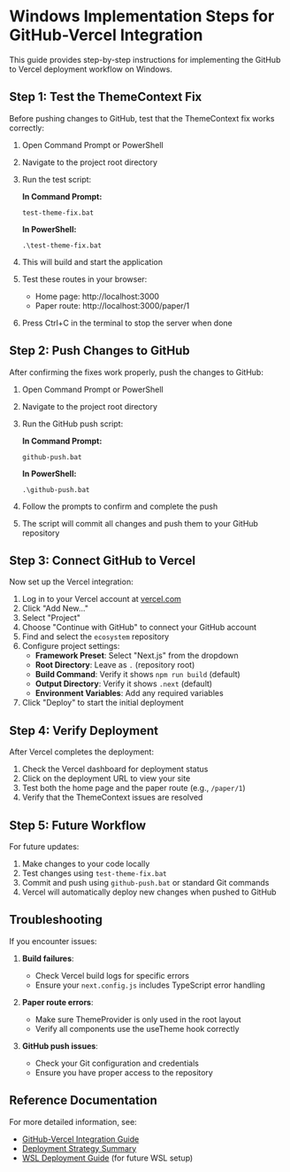 # Windows Implementation Steps for GitHub-Vercel Integration

This guide provides step-by-step instructions for implementing the GitHub to Vercel deployment workflow on Windows.

## Step 1: Test the ThemeContext Fix

Before pushing changes to GitHub, test that the ThemeContext fix works correctly:

1. Open Command Prompt or PowerShell
2. Navigate to the project root directory
3. Run the test script:

   **In Command Prompt:**

   ```
   test-theme-fix.bat
   ```

   **In PowerShell:**

   ```
   .\test-theme-fix.bat
   ```

4. This will build and start the application
5. Test these routes in your browser:
   - Home page: http://localhost:3000
   - Paper route: http://localhost:3000/paper/1
6. Press Ctrl+C in the terminal to stop the server when done

## Step 2: Push Changes to GitHub

After confirming the fixes work properly, push the changes to GitHub:

1. Open Command Prompt or PowerShell
2. Navigate to the project root directory
3. Run the GitHub push script:

   **In Command Prompt:**

   ```
   github-push.bat
   ```

   **In PowerShell:**

   ```
   .\github-push.bat
   ```

4. Follow the prompts to confirm and complete the push
5. The script will commit all changes and push them to your GitHub repository

## Step 3: Connect GitHub to Vercel

Now set up the Vercel integration:

1. Log in to your Vercel account at [vercel.com](https://vercel.com)
2. Click "Add New..."
3. Select "Project"
4. Choose "Continue with GitHub" to connect your GitHub account
5. Find and select the `ecosystem` repository
6. Configure project settings:
   - **Framework Preset**: Select "Next.js" from the dropdown
   - **Root Directory**: Leave as `.` (repository root)
   - **Build Command**: Verify it shows `npm run build` (default)
   - **Output Directory**: Verify it shows `.next` (default)
   - **Environment Variables**: Add any required variables
7. Click "Deploy" to start the initial deployment

## Step 4: Verify Deployment

After Vercel completes the deployment:

1. Check the Vercel dashboard for deployment status
2. Click on the deployment URL to view your site
3. Test both the home page and the paper route (e.g., `/paper/1`)
4. Verify that the ThemeContext issues are resolved

## Step 5: Future Workflow

For future updates:

1. Make changes to your code locally
2. Test changes using `test-theme-fix.bat`
3. Commit and push using `github-push.bat` or standard Git commands
4. Vercel will automatically deploy new changes when pushed to GitHub

## Troubleshooting

If you encounter issues:

1. **Build failures**:

   - Check Vercel build logs for specific errors
   - Ensure your `next.config.js` includes TypeScript error handling

2. **Paper route errors**:

   - Make sure ThemeProvider is only used in the root layout
   - Verify all components use the useTheme hook correctly

3. **GitHub push issues**:
   - Check your Git configuration and credentials
   - Ensure you have proper access to the repository

## Reference Documentation

For more detailed information, see:

- [GitHub-Vercel Integration Guide](app/documents/VERCEL-GITHUB-INTEGRATION.md)
- [Deployment Strategy Summary](app/documents/DEPLOYMENT-STRATEGY-SUMMARY.md)
- [WSL Deployment Guide](app/documents/WSL-DEPLOYMENT-GUIDE.md) (for future WSL setup)
